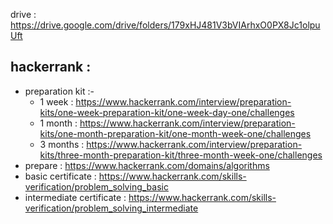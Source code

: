 drive : https://drive.google.com/drive/folders/179xHJ481V3bVIArhxO0PX8Jc1olpuUft


<h2>hackerrank :</h2>

* preparation kit :-
  * 1 week : https://www.hackerrank.com/interview/preparation-kits/one-week-preparation-kit/one-week-day-one/challenges
  * 1 month : https://www.hackerrank.com/interview/preparation-kits/one-month-preparation-kit/one-month-week-one/challenges
  * 3 months : https://www.hackerrank.com/interview/preparation-kits/three-month-preparation-kit/three-month-week-one/challenges
* prepare : https://www.hackerrank.com/domains/algorithms
* basic certificate : https://www.hackerrank.com/skills-verification/problem_solving_basic
* intermediate certificate : https://www.hackerrank.com/skills-verification/problem_solving_intermediate
